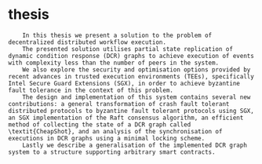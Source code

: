 # thesis
		In this thesis we present a solution to the problem of decentralized distributed workflow execution.
		The presented solution utilises partial state replication of dynamic condition response (DCR) graphs to achieve execution of events with complexity less than the number of peers in the system.
		We also explore the security and optimisation options provided by recent advances in trusted execution environments (TEEs), specifically Intel Secure Guard Extensions (SGX), in order to achieve byzantine fault tolerance in the context of this problem.
		The design and implementation of this system contains several new contributions: a general transformation of crash fault tolerant distributed protocols to byzantine fault tolerant protocols using SGX, an SGX implementation of the Raft consensus algorithm, an efficient method of collecting the state of a DCR graph called \textit{CheapShot}, and an analysis of the synchronisation of executions in DCR graphs using a minimal locking scheme.
		Lastly we describe a generalisation of the implemented DCR graph system to a structure supporting arbitrary smart contracts.
